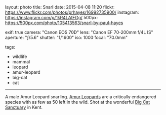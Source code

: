 layout: photo
title: Snarl
date: 2015-04-08 11:20
flickr: https://www.flickr.com/photos/prhayes/16992735900/
instagram: https://instagram.com/p/1kR4LAtFGg/
500px: https://500px.com/photo/105413563/snarl-by-paul-hayes

exif: true
camera: "Canon EOS 70D"
lens: "Canon EF 70-200mm f/4L IS"
aperture: "ƒ/5.6"
shutter: "1/1600"
iso: 1000
focal: "70.0mm"

tags:
  - wildlife
  - mammal
  - leopard
  - amur-leopard
  - big-cat
  - cat
---

A male Amur Leopard snarling. [Amur Leopards](https://en.wikipedia.org/wiki/Amur_leopard) are a critically endangered species with as few as 50 left in the wild. Shot at the wonderful [Big Cat Sanctuary](https://www.whf.org.uk/) in Kent.
